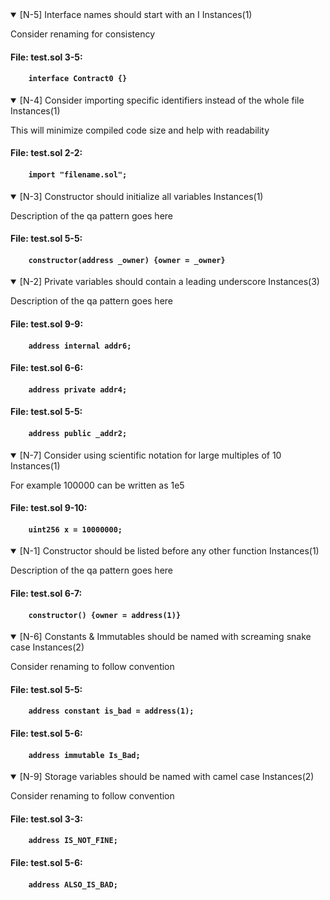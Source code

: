 
<details open>
                                <summary><a name=N-5>[N-5]</a> Interface names should start with an I Instances(1)</summary>
<p>Consider renaming for consistency</p>                       
                                
<h4>
                                                    File: test.sol 3-5: 
<h4>
                                            
```solidity
    interface Contract0 {}
``` 
                                                
</details>
                            

<details open>
                                <summary><a name=N-4>[N-4]</a> Consider importing specific identifiers instead of the whole file Instances(1)</summary>
<p>This will minimize compiled code size and help with readability</p>                       
                                
<h4>
                                                    File: test.sol 2-2: 
<h4>
                                            
```solidity
    import "filename.sol";
``` 
                                                
</details>
                            
<details open>
                                <summary><a name=N-3>[N-3]</a> Constructor should initialize all variables Instances(1)</summary>
<p>Description of the qa pattern goes here</p>                       
                                
<h4>
                                                    File: test.sol 5-5: 
<h4>
                                            
```solidity
    constructor(address _owner) {owner = _owner}
``` 
                                                
</details>
                            

<details open>
                                <summary><a name=N-2>[N-2]</a> Private variables should contain a leading underscore Instances(3)</summary>
<p>Description of the qa pattern goes here</p>                       
                                
<h4>
                                                    File: test.sol 9-9: 
<h4>
                                            
```solidity
    address internal addr6;
``` 
                                                
<h4>
                                                    File: test.sol 6-6: 
<h4>
                                            
```solidity
    address private addr4;
``` 
                                                
<h4>
                                                    File: test.sol 5-5: 
<h4>
                                            
```solidity
    address public _addr2;
``` 
                                                
</details>
                            

<details open>
                                <summary><a name=N-7>[N-7]</a> Consider using scientific notation for large multiples of 10 Instances(1)</summary>
<p>For example 100000 can be written as 1e5</p>                       
                                
<h4>
                                                    File: test.sol 9-10: 
<h4>
                                            
```solidity
    uint256 x = 10000000;
``` 
                                                
</details>
                            


<details open>
                                <summary><a name=N-1>[N-1]</a> Constructor should be listed before any other function Instances(1)</summary>
<p>Description of the qa pattern goes here</p>                       
                                
<h4>
                                                    File: test.sol 6-7: 
<h4>
                                            
```solidity
    constructor() {owner = address(1)}
``` 
                                                
</details>
                            

<details open>
                                <summary><a name=N-6>[N-6]</a> Constants & Immutables should be named with screaming snake case Instances(2)</summary>
<p>Consider renaming to follow convention</p>                       
                                
<h4>
                                                    File: test.sol 5-5: 
<h4>
                                            
```solidity
    address constant is_bad = address(1);
``` 
                                                
<h4>
                                                    File: test.sol 5-6: 
<h4>
                                            
```solidity
    address immutable Is_Bad;
``` 
                                                
</details>
                            
<details open>
                                <summary><a name=N-9>[N-9]</a> Storage variables should be named with camel case Instances(2)</summary>
<p>Consider renaming to follow convention</p>                       
                                
<h4>
                                                    File: test.sol 3-3: 
<h4>
                                            
```solidity
    address IS_NOT_FINE;
``` 
                                                
<h4>
                                                    File: test.sol 5-6: 
<h4>
                                            
```solidity
    address ALSO_IS_BAD;
``` 
                                                
</details>
                            

